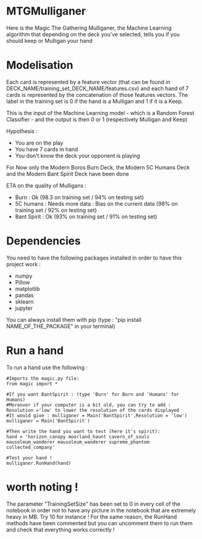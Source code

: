 # MTGMulliganer
Here is the Magic The Gathering Mulliganer, the Machine Learning algorithm that depending on the deck you've selected, tells you if you should keep or Mulligan your hand

# Modelisation 

Each card is represented by a feature vector (that can be found in DECK_NAME/training_set_DECK_NAME/features.csv) and each hand of 7 cards is represented by the concatenation of those features vectors. The label in the training set is 0 if the hand is a Mulligan and 1 if it is a Keep.

This is the input of the Machine Learning model - which is a Random Forest Classifier - and the output is then 0 or 1 (respectively Mulligan and Keep)

Hypothesis : 

 * You are on the play
 * You have 7 cards in hand
 * You don't know the deck your opponent is playing

For Now only the Modern Boros Burn Deck, the Modern 5C Humans Deck and the Modern Bant Spirit Deck have been done

ETA on the quality of Mulligans :

  * Burn : Ok (98.3 on training set / 94% on testing set)
  * 5C humans : Needs more data : Bias on the current data (98% on training set / 92% on testing set)
  * Bant Spirit : Ok (93% on training set / 91% on testing set)

# Dependencies

You need to have the following packages installed in order to have this project work :

 * numpy
 * Pillow
 * matplotlib
 * pandas
 * sklearn
 * jupyter
 
You can always install them with pip (type : "pip install NAME_OF_THE_PACKAGE" in your terminal) 

# Run a hand

To run a hand use the following :

```
#Imports the magic.py file:
from magic import *

#If you want BantSpirit : (type 'Burn' for Burn and 'Humans' for Humans)
#Moreover if your computer is a bit old, you can try to add : Resolution ='low' to lower the resolution of the cards displayed
#It would give : mulliganer = Main('BantSpirit',Resolution = 'low')
mulliganer = Main('BantSpirit')

#Then write the hand you want to test (here it's spirit):
hand = 'horizon_canopy moorland_haunt cavern_of_souls  mausoleum_wanderer mausoleum_wanderer supreme_phantom collected_company'

#Test your hand ! 
mulliganer.RunHand(hand)
```

# worth noting ! 

The parameter "TrainingSetSize" has been set to 0 in every cell of the notebook in order not to have any picture in the notebook that are extremely heavy in MB. Try 10 for instance !
For the same reason, the RunHand methods have been commented but you can uncomment them to run them and check that everything works correctly !

